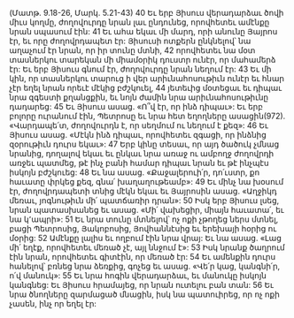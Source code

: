 (Մատթ. 9.18-26, Մարկ. 5.21-43)
40 Եւ երբ Յիսուս վերադարձաւ ծովի միւս կողմը, ժողովուրդը նրան լաւ ընդունեց, որովհետեւ ամէնքը նրան սպասում էին: 41 Եւ ահա եկաւ մի մարդ, որի անունը Յայրոս էր, եւ որը ժողովրդապետ էր: Յիսուսի ոտքերն ընկնելով՝ նա աղաչում էր նրան, որ իր տունը մտնի, 42 որովհետեւ նա մօտ տասներկու տարեկան մի միամօրիկ դուստր ունէր, որ մահամերձ էր: Եւ երբ Յիսուս գնում էր, ժողովուրդը նրան նեղում էր: 43 Եւ մի կին, որ տասներկու տարուց ի վեր արիւնահոսութիւն ունէր եւ հնար չէր եղել նրան որեւէ մէկից բժշկուել, 44 յետեւից մօտեցաւ եւ դիպաւ նրա զգեստի քղանցքին, եւ նոյն ժամին նրա արիւնահոսութիւնը դադարեց: 45 Եւ Յիսուս ասաց. «Ո՞վ էր, որ ինձ դիպաւ»: Եւ երբ բոլորը ուրանում էին, Պետրոսը եւ նրա հետ եղողները ասացին(972). «Վարդապե՛տ, ժողովուրդն է, որ սեղմում ու նեղում է քեզ»: 46 Եւ Յիսուս ասաց. «Մէկն ինձ դիպաւ, որովհետեւ զգացի, որ ինձնից զօրութիւն դուրս եկաւ»: 47 Երբ կինը տեսաւ, որ այդ ծածուկ չմնաց նրանից, դողալով եկաւ եւ ընկաւ նրա առաջ ու ամբողջ ժողովրդի առջեւ պատմեց, թէ ինչ բանի համար դիպաւ նրան եւ թէ ինչպէս իսկոյն բժշկուեց: 48 Եւ նա ասաց. «Քաջալերուի՛ր, դո՛ւստր, քո հաւատը փրկեց քեզ, գնա՛ խաղաղութեամբ»: 49 Եւ մինչ նա խօսում էր, ժողովրդապետի տնից մէկն եկաւ եւ Յայրոսին ասաց. «Աղջիկդ մեռաւ, յոգնութիւն մի՛ պատճառիր դրան»: 50 Իսկ երբ Յիսուս լսեց, նրան պատասխանեց եւ ասաց. «Մի՛ վախեցիր, միայն հաւատա՛, եւ նա կ՚ապրի»: 51 Եւ նրա տունը մտնելով՝ ոչ ոքի չթողեց ներս մտնել, բացի Պետրոսից, Յակոբոսից, Յովհաննէսից եւ երեխայի հօրից ու մօրից: 52 Ամէնքը լալիս եւ ողբում էին նրա վրայ: Եւ նա ասաց. «Լաց մի՛ եղէք, որովհետեւ մեռած չէ, այլ ննջում է»: 53 Իսկ նրանք ծաղրում էին նրան, որովհետեւ գիտէին, որ մեռած էր: 54 Եւ ամենքին դուրս հանելով՝ բռնեց նրա ձեռքից, գոչեց եւ ասաց. «Վե՛ր կաց, կանգնի՛ր, ո՛վ մանուկ»: 55 Եւ նրա հոգին վերադարձաւ, եւ մանուկը իսկոյն կանգնեց: Եւ Յիսուս հրամայեց, որ նրան ուտելու բան տան: 56 Եւ նրա ծնողները զարմացած մնացին, իսկ նա պատուիրեց, որ ոչ ոքի չասեն, ինչ որ եղել էր:

